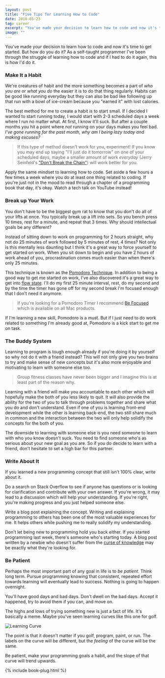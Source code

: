 ```yaml
---
layout: post
title: "Five Tips for Learning How to Code"
date: 2018-05-23
tag: career
excerpt: "You've made your decision to learn how to code and now it's time to get started. But how do you do it? As a self-taught programmer I've been through the struggle of learning how to code and if I had to do it again, this is how I'd do it."
image: ""
---
```


You've made your decision to learn how to code and now it's time to get started. But how do you do it? As a self-taught programmer I've been through the struggle of learning how to code and if I had to do it again, this is how I'd do it.

### Make It a Habit

We're creatures of habit and the more something becomes a part of *who you are* or *what you do* the easier it is to do that thing regularly. Habits can be good like running everyday but they can also be bad like following up that run with a bowl of ice-cream because you "earned it" with lost calories.

The best method for me to create a habit is to start small. If I decided I wanted to start running today, I would start with 2-3 scheduled days a week where I run no matter what. At first, I know it'll suck. But after a couple months you hit a point where *not* running on your days makes you feel bad. *I've gone running for the past month, why am I being lazy today and making excuses?*

> If this type of method doesn't work for you, experiment! If you know you may end up saying "I'll just do it tomorrow" on one of your scheduled days, maybe a smaller amount of work *everyday* (Jerry Seinfeld's ["Don't Break the Chain"](http://lifehacker.com/281626/jerry-seinfelds-productivity-secret)) will work better for you. 

Apply the same mindset to learning how to code. Set aside a few hours a few times a week where you do at least one thing related to coding. If you're just not in the mood to read through a chapter of a programming book that day, it's okay. Watch a tech talk on YouTube instead! 

### Break up Your Work

You don't have to be the biggest gym rat to know that you don't do all of your lifts at once. You typically break up a lift into sets. So you bench press 10 times, rest for a minute, and repeat that 3 times. Why should intellectual goals be any different?

Instead of sitting down to work on programming for 2 hours straight, why not do 25 minutes of work followed by 5 minutes of rest, 4 times? Not only is this mentally less daunting but I think it's a great way to force yourself to get started on work. When you sit down to begin and you have 2 hours of work ahead of you, procrastination comes much easier than when there's only 25 minutes.

This technique is known as the [Pomodoro Technique](https://en.wikipedia.org/wiki/Pomodoro_Technique). In addition to being a good way to get me started on work, I've also discovered it's a great way to get into [flow state](https://en.wikipedia.org/wiki/Flow_(psychology)). I'll do my first 25 minute interval, rest, do my second and by the time the timer has gone off for my second break I'm focused enough that I don't need it anymore.

> If you're looking for a Pomodoro Timer I recommend [Be Focused](https://itunes.apple.com/us/app/be-focused-focus-timer-goal/id973134470?mt=12) which is available on all Mac products.

If I'm learning a new skill, Pomodoro is a must. But if I just need to do work related to something I'm already good at, Pomodoro is a kick start to get me on task.

### The Buddy System

Learning to program is tough enough already if you're doing it by yourself so why not do it with a friend instead? This will not only give you two brains to try and make sense of new concepts but it's also more enjoyable and motivating to learn with someone else too.

> Group fitness classes have never been bigger and I imagine this is at least part of the reason why.

Learning with a friend will make you accountable to each other which will hopefully make the both of you less likely to quit. It will also provide the ability for the two of you to talk through problems together and share what you do and don't understand. Even if one of you is learning front-end development while the other is learning back-end, the two still share much in common and the interaction between the two will only help solidify the concepts for the both of you.

The downside to learning with someone else is you need someone to learn with who you know doesn't suck. You need to find someone who's as serious about your new goal as you are. So if you do decide to learn with a friend, don't hesitate to set a high bar for this partner.

### Write About It

If you learned a new programming concept that still isn't 100% clear, write about it.

Do a search on Stack Overflow to see if anyone has questions or is looking for clarification and contribute with your own answer. If you're wrong, it may lead to a discussion which will help your understanding. If you're right, you're making progress and you just helped someone else.

Write a blog post explaining the concept. Writing and explaining programming to others has been one of the most valuable experiences for me. It helps others while pushing me to really solidify my understanding.

Don't let being new to programming hold you back either. If you started programming last week, there's someone who's starting today. A blog post written by a newbie who doesn't suffer from the [curse of knowledge](https://en.wikipedia.org/wiki/Curse_of_knowledge) may be exactly what they're looking for.

### Be Patient

Perhaps the most important part of any goal in life is to *be patient*. Think long term. Pursue programming knowing that consistent, repeated effort towards learning will eventually lead to success. Nothing is going to happen overnight.

You'll have good days and bad days. Don't dwell on the bad days. Accept it happened, try to avoid them if you can, and move on.

The highs and lows of trying something new is just a fact of life. It's basically a meme. Maybe you've seen learning curves like this one for golf.

![Learning Curve](https://byronkalies.files.wordpress.com/2010/04/learningcurveplus1.jpg)

The point is that it doesn't matter if you golf, program, paint, or run. The labels on the curve will be different, but the *feeling* of the curve will be the same.

Be patient, make your programming goals a habit, and the slope of that curve will trend upwards.

{% include book-plug.html %}
